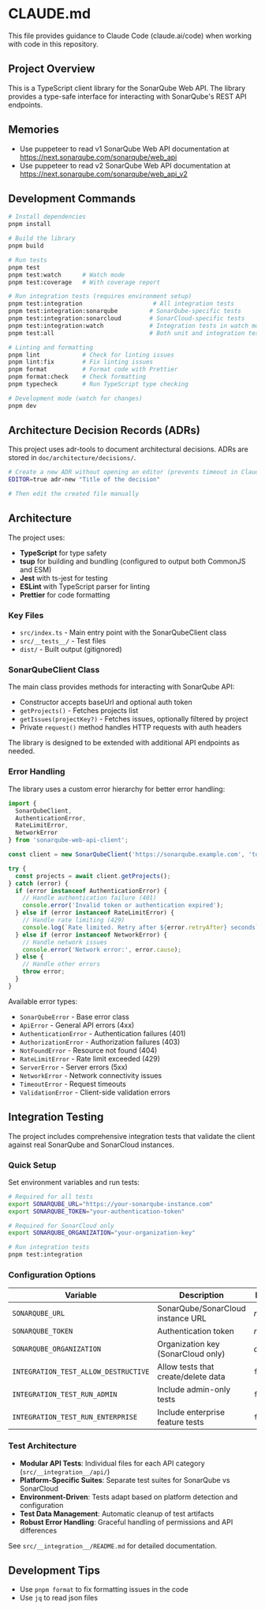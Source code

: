 # CLAUDE.md

This file provides guidance to Claude Code (claude.ai/code) when working with code in this repository.

## Project Overview

This is a TypeScript client library for the SonarQube Web API. The library provides a type-safe interface for interacting with SonarQube's REST API endpoints.

## Memories

- Use puppeteer to read v1 SonarQube Web API documentation at https://next.sonarqube.com/sonarqube/web_api
- Use puppeteer to read v2 SonarQube Web API documentation at https://next.sonarqube.com/sonarqube/web_api_v2

## Development Commands

```bash
# Install dependencies
pnpm install

# Build the library
pnpm build

# Run tests
pnpm test
pnpm test:watch      # Watch mode
pnpm test:coverage   # With coverage report

# Run integration tests (requires environment setup)
pnpm test:integration                    # All integration tests
pnpm test:integration:sonarqube         # SonarQube-specific tests
pnpm test:integration:sonarcloud        # SonarCloud-specific tests
pnpm test:integration:watch             # Integration tests in watch mode
pnpm test:all                           # Both unit and integration tests

# Linting and formatting
pnpm lint            # Check for linting issues
pnpm lint:fix        # Fix linting issues
pnpm format          # Format code with Prettier
pnpm format:check    # Check formatting
pnpm typecheck       # Run TypeScript type checking

# Development mode (watch for changes)
pnpm dev
```

## Architecture Decision Records (ADRs)

This project uses adr-tools to document architectural decisions. ADRs are stored in `doc/architecture/decisions/`.

```bash
# Create a new ADR without opening an editor (prevents timeout in Claude Code)
EDITOR=true adr-new "Title of the decision"

# Then edit the created file manually
```

## Architecture

The project uses:
- **TypeScript** for type safety
- **tsup** for building and bundling (configured to output both CommonJS and ESM)
- **Jest** with ts-jest for testing
- **ESLint** with TypeScript parser for linting
- **Prettier** for code formatting

### Key Files
- `src/index.ts` - Main entry point with the SonarQubeClient class
- `src/__tests__/` - Test files
- `dist/` - Built output (gitignored)

### SonarQubeClient Class
The main class provides methods for interacting with SonarQube API:
- Constructor accepts baseUrl and optional auth token
- `getProjects()` - Fetches projects list
- `getIssues(projectKey?)` - Fetches issues, optionally filtered by project
- Private `request()` method handles HTTP requests with auth headers

The library is designed to be extended with additional API endpoints as needed.

### Error Handling

The library uses a custom error hierarchy for better error handling:

```typescript
import { 
  SonarQubeClient, 
  AuthenticationError, 
  RateLimitError,
  NetworkError 
} from 'sonarqube-web-api-client';

const client = new SonarQubeClient('https://sonarqube.example.com', 'token');

try {
  const projects = await client.getProjects();
} catch (error) {
  if (error instanceof AuthenticationError) {
    // Handle authentication failure (401)
    console.error('Invalid token or authentication expired');
  } else if (error instanceof RateLimitError) {
    // Handle rate limiting (429)
    console.log(`Rate limited. Retry after ${error.retryAfter} seconds`);
  } else if (error instanceof NetworkError) {
    // Handle network issues
    console.error('Network error:', error.cause);
  } else {
    // Handle other errors
    throw error;
  }
}
```

Available error types:
- `SonarQubeError` - Base error class
- `ApiError` - General API errors (4xx)
- `AuthenticationError` - Authentication failures (401)
- `AuthorizationError` - Authorization failures (403)
- `NotFoundError` - Resource not found (404)
- `RateLimitError` - Rate limit exceeded (429)
- `ServerError` - Server errors (5xx)
- `NetworkError` - Network connectivity issues
- `TimeoutError` - Request timeouts
- `ValidationError` - Client-side validation errors

## Integration Testing

The project includes comprehensive integration tests that validate the client against real SonarQube and SonarCloud instances.

### Quick Setup

Set environment variables and run tests:

```bash
# Required for all tests
export SONARQUBE_URL="https://your-sonarqube-instance.com"
export SONARQUBE_TOKEN="your-authentication-token"

# Required for SonarCloud only
export SONARQUBE_ORGANIZATION="your-organization-key"

# Run integration tests
pnpm test:integration
```

### Configuration Options

| Variable | Description | Default |
|----------|-------------|---------|
| `SONARQUBE_URL` | SonarQube/SonarCloud instance URL | *required* |
| `SONARQUBE_TOKEN` | Authentication token | *required* |
| `SONARQUBE_ORGANIZATION` | Organization key (SonarCloud only) | *optional* |
| `INTEGRATION_TEST_ALLOW_DESTRUCTIVE` | Allow tests that create/delete data | `false` |
| `INTEGRATION_TEST_RUN_ADMIN` | Include admin-only tests | `false` |
| `INTEGRATION_TEST_RUN_ENTERPRISE` | Include enterprise feature tests | `false` |

### Test Architecture

- **Modular API Tests**: Individual files for each API category (`src/__integration__/api/`)
- **Platform-Specific Suites**: Separate test suites for SonarQube vs SonarCloud
- **Environment-Driven**: Tests adapt based on platform detection and configuration
- **Test Data Management**: Automatic cleanup of test artifacts
- **Robust Error Handling**: Graceful handling of permissions and API differences

See `src/__integration__/README.md` for detailed documentation.

## Development Tips

- Use `pnpm format` to fix formatting issues in the code
- Use `jq` to read json files
```
